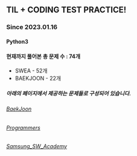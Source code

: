 ## TIL + CODING TEST PRACTICE!
### Since 2023.01.16
#### Python3
#### 현재까지 풀어본 총 문제 수 : 74개
- SWEA - 52개
- BAEKJOON - 22개

##### 아래의 페이지에서 제공하는 문제들로 구성되어 있습니다.
###### [BaekJoon](https://www.acmicpc.net/)  
###### [Programmers](https://programmers.co.kr/)  
###### [Samsung_SW_Academy](https://swexpertacademy.com/main/main.do)  
